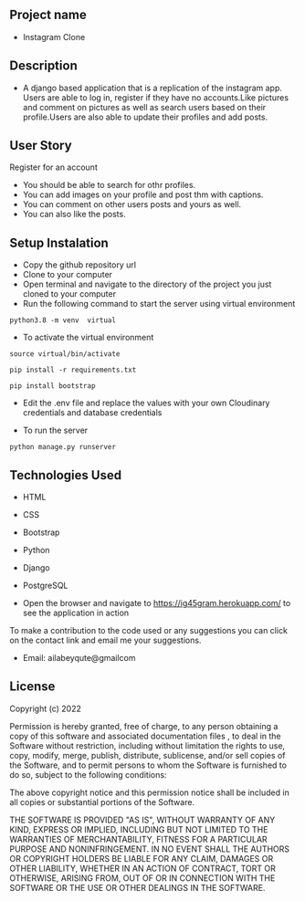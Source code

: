 ## Project name
* Instagram Clone
## Description
* A django based application that is a 
replication of the instagram app. Users are 
able to log in, register if they have no 
accounts.Like pictures and comment on 
pictures as well as search users based on 
their profile.Users are also able to update 
their profiles and add posts.

## User Story
Register for an account
* You should be able to search for othr profiles.
* You can add images on your profile and post thm with captions.
* You can comment on other users posts and yours as well.
* You can also like the posts.
## Setup Instalation
- Copy the github repository url
- Clone to your computer
- Open terminal and navigate to the 
directory of the project you just cloned to 
your computer
- Run the following command to start the 
server using virtual environment


```
python3.8 -m venv  virtual
```
- To activate the virtual environment

```
source virtual/bin/activate
```

```
pip install -r requirements.txt
```

```
pip install bootstrap
```
- Edit the .env file and replace the values
with your own Cloudinary credentials and 
database credentials

- To run the server

```
python manage.py runserver

```
## Technologies Used
- HTML
- CSS
- Bootstrap
- Python
- Django
- PostgreSQL

- Open the browser and navigate to https://ig45gram.herokuapp.com/
 to see the application in 
action

To make a contribution to the code used or 
any suggestions you can click on the 
contact link and email me your suggestions.

- Email: ailabeyqute@gmailcom

## License
Copyright (c) 2022

Permission is hereby granted, free of 
charge, to any person obtaining a copy
of this software and associated 
documentation files , to deal
in the Software without restriction, 
including without limitation the rights
to use, copy, modify, merge, publish, 
distribute, sublicense, and/or sell
copies of the Software, and to permit 
persons to whom the Software is
furnished to do so, subject to the 
following conditions:

The above copyright notice and this 
permission notice shall be included in all
copies or substantial portions of the 
Software.

THE SOFTWARE IS PROVIDED "AS IS", WITHOUT 
WARRANTY OF ANY KIND, EXPRESS OR
IMPLIED, INCLUDING BUT NOT LIMITED TO THE 
WARRANTIES OF MERCHANTABILITY,
FITNESS FOR A PARTICULAR PURPOSE AND 
NONINFRINGEMENT. IN NO EVENT SHALL THE
AUTHORS OR COPYRIGHT HOLDERS BE LIABLE FOR 
ANY CLAIM, DAMAGES OR OTHER
LIABILITY, WHETHER IN AN ACTION OF 
CONTRACT, TORT OR OTHERWISE, ARISING FROM,
OUT OF OR IN CONNECTION WITH THE SOFTWARE 
OR THE USE OR OTHER DEALINGS IN THE
SOFTWARE.



